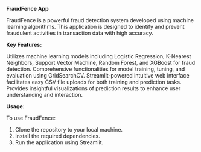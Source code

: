**FraudFence App**

FraudFence is a powerful fraud detection system developed using machine learning algorithms. This application is designed to identify and prevent fraudulent activities in transaction data with high accuracy.

**Key Features:**

Utilizes machine learning models including Logistic Regression, K-Nearest Neighbors, Support Vector Machine, Random Forest, and XGBoost for fraud detection.
Comprehensive functionalities for model training, tuning, and evaluation using GridSearchCV.
Streamlit-powered intuitive web interface facilitates easy CSV file uploads for both training and prediction tasks.
Provides insightful visualizations of prediction results to enhance user understanding and interaction.

**Usage:**

To use FraudFence:

1. Clone the repository to your local machine.
2. Install the required dependencies.
3. Run the application using Streamlit.
